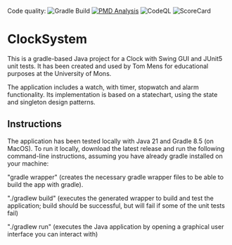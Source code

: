 Code quality: ![Gradle Build](https://github.com/MokonaNico/ClockSystem/actions/workflows/gradle.yml/badge.svg)
[![PMD Analysis](https://github.com/MokonaNico/ClockSystem/actions/workflows/pmd.yml/badge.svg)](https://github.com/MokonaNico/ClockSystem/actions/workflows/pmd.yml)
![CodeQL](https://github.com/MokonaNico/ClockSystem/actions/workflows/codeql.yml/badge.svg)
![ScoreCard](https://github.com/MokonaNico/ClockSystem/actions/workflows/scorecard.yml/badge.svg)

# ClockSystem

This is a gradle-based Java project for a Clock with Swing GUI and JUnit5 unit tests. It has been created and used by Tom Mens for educational purposes at the University of Mons.

The application includes a watch, with timer, stopwatch and alarm functionality.
Its implementation is based on a statechart, using the state and singleton design patterns.


## Instructions

The application has been tested locally with Java 21 and Gradle 8.5 (on MacOS). To run it locally, download the latest release and run the following command-line instructions, assuming you have already gradle installed on your machine:

"gradle wrapper" (creates the necessary gradle wrapper files to be able to build the app with gradle).

"./gradlew build" (executes the generated wrapper to build and test the application; build should be successful, but will fail if some of the unit tests fail)

"./gradlew run" (executes the Java application by opening a graphical user interface you can interact with)
